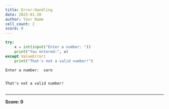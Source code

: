 ```yaml
---
title: Error-Handling
date: 2025-01-20
author: Your Name
cell_count: 2
score: 0
---
```


```python
try:
    x = int(input("Enter a number: "))
    print("You entered:", x)
except ValueError:
    print("That's not a valid number!")
```

    Enter a number:  saro


    That's not a valid number!



```python

```


---
**Score: 0**
